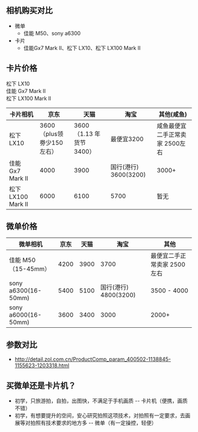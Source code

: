 ## 相机购买对比

- 微单
    - 佳能 M50、sony a6300
- 卡片
    - 佳能Gx7 Mark II、松下 LX10、松下 LX100 Mark II

## 卡片价格

松下 LX10    
佳能 Gx7 Mark II    
松下 LX100 Mark II    


卡片相机 | 京东 | 天猫 | 淘宝 | 其他(咸鱼)
---|---|---|---|---
松下 LX10   | 3600（plus领劵少150左右） | 3600（1.13 年货节 3400） | 最便宜3200| 咸鱼最便宜二手正常卖家 2500左右
佳能 Gx7 Mark II   | 4000 | 3900 | 国行(港行) 3600(3200) | 3000+
松下 LX100 Mark II  |  6000 | 6100 | 5700 | 暂无

## 微单价格

微单相机 | 京东 | 天猫 | 淘宝 | 其他
---|---|---|---|---
佳能 M50（15-45mm）   | 4200 | 3900 | 3700 | 最便宜二手正常卖家 2500左右
sony a6300(16-50mm) | 5400 | 5100 | 国行(港行) 4800(3200) | 3500 - 4000
sony a6000(16-50mm) | 3600 | 3400 | 3000 | 2000+

## 参数对比

- http://detail.zol.com.cn/ProductComp_param_400502-1138845-1155623-1203318.html

## 买微单还是卡片机？

- 初学，只旅游拍，自拍，出图快，不满足于手机画质 -- 卡片机（便携，画质不错）
- 初学，有想要提升的空间，安心研究拍照这项技术，对拍照有一定要求，去画展等对拍照有技术要求的地方多 -- 微单（有一定操控，轻便）
